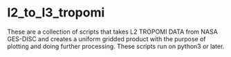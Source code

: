 # l2_to_l3_tropomi
These are a collection of scripts that takes L2 TROPOMI DATA from NASA GES-DISC and creates a uniform gridded product with the purpose of plotting and doing further processing.  These scripts run on python3 or later.
